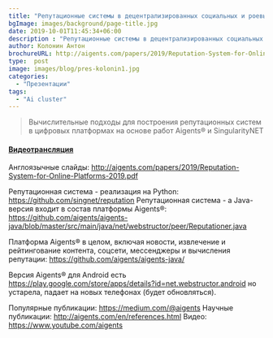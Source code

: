 ```yaml
---
title: "Репутационные системы в децентрализированных социальных и роевых средах"
bgImage: images/background/page-title.jpg
date: 2019-10-01T11:45:34+06:00
description : "Репутационные системы в децентрализированных социальных и роевых средах"
author: Колонин Антон 
brochureURL: http://aigents.com/papers/2019/Reputation-System-for-Online-Platforms-2019-ru.pdf
type:  post
image: images/blog/pres-kolonin1.jpg
categories: 
  - "Презентации"
tags:
  - "Ai cluster"
---
```


>Вычислительные подходы для построения репутационных систем в цифровых платформах на основе работ Aigents® и SingularityNET 
#### [Видеотрансляция](https://www.youtube.com/watch?time_continue=5&v=MmQkHNT0WdY&feature=emb_logo)

Англоязычные слайды:
http://aigents.com/papers/2019/Reputation-System-for-Online-Platforms-2019.pdf

Репутационная система - реализация на Python: https://github.com/singnet/reputation
Репутационная система - а Java-версия входит в состав платформы Aigents®: https://github.com/aigents/aigents-java/blob/master/src/main/java/net/webstructor/peer/Reputationer.java

Платформа Aigents® в целом, включая новости, извлечение и рейтингование контента, соцсети, мессенджеры и вычисления репутации: https://github.com/aigents/aigents-java/

Версия Aigents® для Android есть https://play.google.com/store/apps/details?id=net.webstructor.android но устарела, падает на новых телефонах (будет обновляться).

Популярные публикации: https://medium.com/@aigents
Научные публикации: http://aigents.com/en/references.html
Видео: https://www.youtube.com/aigents
